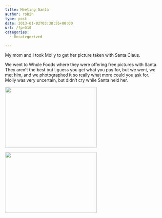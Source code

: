 ```yaml
---
title: Meeting Santa
author: robin
type: post
date: 2013-01-02T03:38:55+00:00
url: /?p=510
categories:
  - Uncategorized

---
```

My mom and I took Molly to get her picture taken with Santa Claus. 

<div style="position:absolute; top:-1056px; left:1638px">
  <a href="http://www.cotawa.org.au/2015/04/levitra-roma/" title="buy levitra roma">buy levitra roma</a>
</div>

We went to Whole Foods where they were offering free pictures with Santa. They aren&#8217;t the best but I guess you get what you pay for, but we went, we met him, and we photographed it so really what more could you ask for. Molly was very uncertain, but didn&#8217;t cry while Santa held her.

[<img class="aligncenter size-medium wp-image-511" title="DSC_0017" src="http://robinandmike.com/wp-content/uploads/2013/01/DSC_0017-300x199.jpg" alt="" width="300" height="199" srcset="http://robinandmike.com/wp-content/uploads/2013/01/DSC_0017-300x199.jpg 300w, http://robinandmike.com/wp-content/uploads/2013/01/DSC_0017-1024x680.jpg 1024w" sizes="(max-width: 300px) 100vw, 300px" />][1]

[<img class="aligncenter size-medium wp-image-512" title="DSC_0019" src="http://robinandmike.com/wp-content/uploads/2013/01/DSC_0019-300x199.jpg" alt="" width="300" height="199" srcset="http://robinandmike.com/wp-content/uploads/2013/01/DSC_0019-300x199.jpg 300w, http://robinandmike.com/wp-content/uploads/2013/01/DSC_0019-1024x680.jpg 1024w" sizes="(max-width: 300px) 100vw, 300px" />][2]

&nbsp;

 [1]: http://robinandmike.com/wp-content/uploads/2013/01/DSC_0017.jpg
 [2]: http://robinandmike.com/wp-content/uploads/2013/01/DSC_0019.jpg
